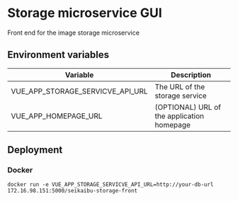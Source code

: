 # Storage microservice GUI

Front end for the image storage microservice

## Environment variables

| Variable | Description |
| --- | --- |
| VUE_APP_STORAGE_SERVICVE_API_URL | The URL of the storage service |
| VUE_APP_HOMEPAGE_URL | (OPTIONAL) URL of the application homepage |


## Deployment

### Docker

```
docker run -e VUE_APP_STORAGE_SERVICVE_API_URL=http://your-db-url 172.16.98.151:5000/seikaibu-storage-front
```
